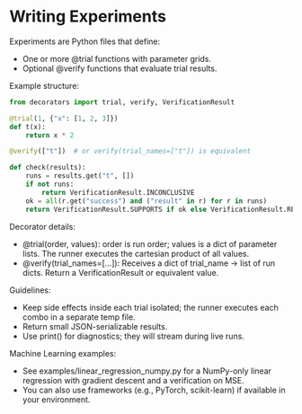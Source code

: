 # Writing Experiments

Experiments are Python files that define:
- One or more @trial functions with parameter grids.
- Optional @verify functions that evaluate trial results.

Example structure:

```python
from decorators import trial, verify, VerificationResult

@trial(1, {"x": [1, 2, 3]})
def t(x):
    return x * 2

@verify(["t"])  # or verify(trial_names=["t"]) is equivalent

def check(results):
    runs = results.get("t", [])
    if not runs:
        return VerificationResult.INCONCLUSIVE
    ok = all(r.get("success") and ("result" in r) for r in runs)
    return VerificationResult.SUPPORTS if ok else VerificationResult.REFUTES
```

Decorator details:
- @trial(order, values): order is run order; values is a dict of parameter lists. The runner executes the cartesian product of all values.
- @verify(trial_names=[...]): Receives a dict of trial_name -> list of run dicts. Return a VerificationResult or equivalent value.

Guidelines:
- Keep side effects inside each trial isolated; the runner executes each combo in a separate temp file.
- Return small JSON-serializable results.
- Use print() for diagnostics; they will stream during live runs.

Machine Learning examples:
- See examples/linear_regression_numpy.py for a NumPy-only linear regression with gradient descent and a verification on MSE.
- You can also use frameworks (e.g., PyTorch, scikit-learn) if available in your environment.
